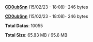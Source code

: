 [**CD0ubSnn**](/data/CD0ubSnn.txt) (15/02/23 - 18:08)- 246 bytes

[**CD0ubSnn**](/data/CD0ubSnn.txt) (15/02/23 - 18:08)- 246 bytes

**Total Datas**: 10055

**Total Size**: 65.83 MB / 65.8 MB